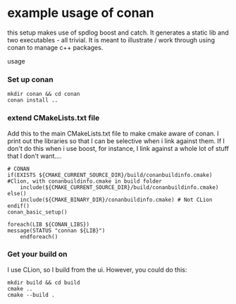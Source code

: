 # example usage of conan
this setup makes use of spdlog boost and catch.
It generates a static lib and two executables - all trivial. It is meant to illustrate / work through using conan to manage c++ packages.

usage

### Set up conan

```
mkdir conan && cd conan
conan install .. 
```

### extend CMakeLists.txt file

Add this to the main CMakeLists.txt file to make cmake aware of conan. I print out the libraries so that I can be selective when i link against them. If I don't do this when i use boost, for instance, I link against a whole lot of stuff that I don't want....
```
# CONAN
if(EXISTS ${CMAKE_CURRENT_SOURCE_DIR}/build/conanbuildinfo.cmake) #Clion, with conanbuildinfo.cmake in build folder
    include(${CMAKE_CURRENT_SOURCE_DIR}/build/conanbuildinfo.cmake)
else()
    include(${CMAKE_BINARY_DIR}/conanbuildinfo.cmake) # Not CLion
endif()
conan_basic_setup()

foreach(LIB ${CONAN_LIBS})
message(STATUS "connan ${LIB}")
    endforeach()
```

### Get your build on
I use CLion, so I build from the ui. However, you could do this:

```
mkdir build && cd build
cmake ..
cmake --build .
```

